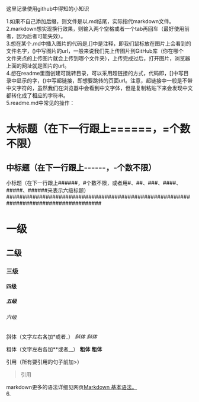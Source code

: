 这里记录使用github中得知的小知识

1.如果不自己添加后缀，则文件是以.md结尾，实际指代markdown文件。  
2.markdown想实现换行效果，则输入两个空格或者一个tab再回车（最好使用前者，因为后者可能失效）。  
3.想在某个.md中插入图片的代码是![](),[]中是注释，即我们鼠标放在图片上会看到的文件名字，()中写图片的url，一般来说我们先上传图片到GitHub库（你在哪个  
文件夹点的上传图片就会上传到哪个文件夹），上传完成过后，打开图片，浏览器上面的网址就是图片的url。  
4.想在readme里面创建可跳转目录，可以采用超链接的方式，代码即[]()，[]中写目录中显示的字，()中写超链接，即想要跳转的页面url。注意，超链接中一般是不带  
中文字符的，虽然我们在浏览器中会看到中文字体，但是复制粘贴下来会发现中文都转化成了相应的字符串。  
5.readme.md中常见的操作： 

大标题（在下一行跟上======，=个数不限）  
====================================  
中标题（在下一行跟上------，-个数不限） 
------------------------------------  
小标题（在下一行跟上######，#个数不限，或者用#、##、###、####、#####、######来表示六级标题） 
#####################################################################################
# 一级
## 二级
### 三级
#### 四级
##### 五级
###### 六级

斜体（文字左右各加*或者_）
*斜体* _斜体_

粗体（文字左右各加**或者__）
**粗体** __粗体__

引用（所有要引用的句子前加>）
>引用

markdown更多的语法详细见网页[Markdown 基本语法。](https://github.com/younghz/Markdown)  
6.
